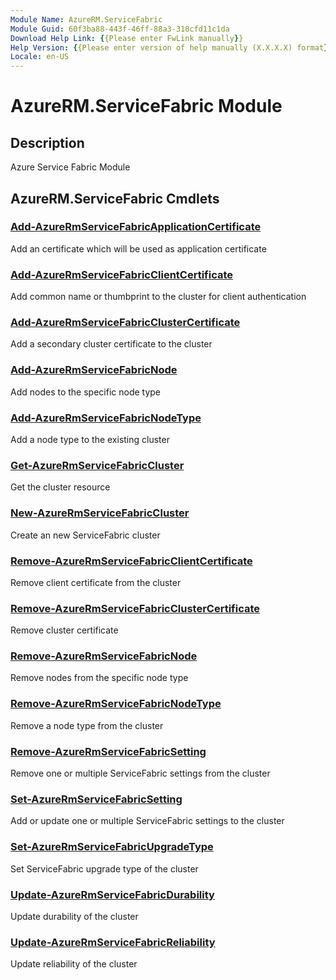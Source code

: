 ```yaml
---
Module Name: AzureRM.ServiceFabric
Module Guid: 60f3ba88-443f-46ff-88a3-318cfd11c1da
Download Help Link: {{Please enter FwLink manually}}
Help Version: {{Please enter version of help manually (X.X.X.X) format}}
Locale: en-US
---
```


# AzureRM.ServiceFabric Module
## Description
Azure Service Fabric Module

## AzureRM.ServiceFabric Cmdlets
### [Add-AzureRmServiceFabricApplicationCertificate](Add-AzureRmServiceFabricApplicationCertificate.md)
Add an certificate which will be used as application certificate

### [Add-AzureRmServiceFabricClientCertificate](Add-AzureRmServiceFabricClientCertificate.md)
Add common name or thumbprint to the cluster for client authentication

### [Add-AzureRmServiceFabricClusterCertificate](Add-AzureRmServiceFabricClusterCertificate.md)
Add a secondary cluster certificate to the cluster 

### [Add-AzureRmServiceFabricNode](Add-AzureRmServiceFabricNode.md)
Add nodes to the specific node type

### [Add-AzureRmServiceFabricNodeType](Add-AzureRmServiceFabricNodeType.md)
Add a node type to the existing cluster

### [Get-AzureRmServiceFabricCluster](Get-AzureRmServiceFabricCluster.md)
Get the cluster resource 

### [New-AzureRmServiceFabricCluster](New-AzureRmServiceFabricCluster.md)
Create an new ServiceFabric cluster

### [Remove-AzureRmServiceFabricClientCertificate](Remove-AzureRmServiceFabricClientCertificate.md)
Remove client certificate from the cluster

### [Remove-AzureRmServiceFabricClusterCertificate](Remove-AzureRmServiceFabricClusterCertificate.md)
Remove cluster certificate

### [Remove-AzureRmServiceFabricNode](Remove-AzureRmServiceFabricNode.md)
Remove nodes from the specific node type

### [Remove-AzureRmServiceFabricNodeType](Remove-AzureRmServiceFabricNodeType.md)
Remove a node type from the cluster

### [Remove-AzureRmServiceFabricSetting](Remove-AzureRmServiceFabricSetting.md)
Remove one or multiple ServiceFabric settings from the cluster

### [Set-AzureRmServiceFabricSetting](Set-AzureRmServiceFabricSetting.md)
Add or update one or multiple ServiceFabric settings to the cluster

### [Set-AzureRmServiceFabricUpgradeType](Set-AzureRmServiceFabricUpgradeType.md)
Set ServiceFabric upgrade type of the cluster

### [Update-AzureRmServiceFabricDurability](Update-AzureRmServiceFabricDurability.md)
Update durability of the cluster

### [Update-AzureRmServiceFabricReliability](Update-AzureRmServiceFabricReliability.md)
Update reliability of the cluster